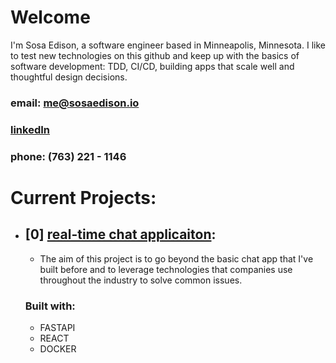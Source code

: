 # Welcome 
I'm Sosa Edison, a software engineer based in Minneapolis, Minnesota. I like to test new technologies on this github and keep up with the basics of software development: TDD, CI/CD, building apps that scale well and thoughtful design decisions.

### email: me@sosaedison.io
### [linkedIn](https://www.linkedin.com/in/sosa-edison/)
### phone: (763) 221 - 1146

# Current Projects:
- ## [0] [real-time chat applicaiton](https://github.com/sosaedison/fastapi-chat-app): 
  - The aim of this project is to go beyond the basic chat app that I've built before and to leverage technologies that companies use throughout the industry to solve common issues.
  ### Built with:
  - FASTAPI
  - REACT
  - DOCKER
    
